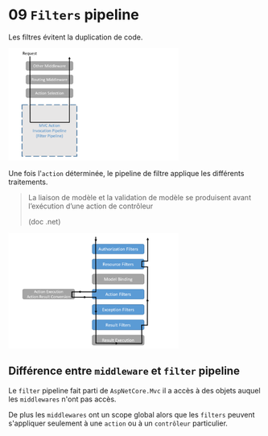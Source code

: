 # 09 `Filters` pipeline

Les filtres évitent la duplication de code.

<img src="assets/filters-pipeline-official-schema.png" alt="filters-pipeline-official-schema" style="zoom:33%;" />

Une fois l'`action` déterminée, le pipeline de filtre applique les différents traitements.

> La liaison de modèle et la validation de modèle se produisent avant l’exécution d’une action de contrôleur 
>
> (doc .net)

<img src="assets/open-black-box-filters-pipeline.png" alt="open-black-box-filters-pipeline" style="zoom:33%;" />



## Différence entre `middleware` et `filter` pipeline

Le `filter` pipeline fait parti de `AspNetCore.Mvc` il a accès à des objets auquel les `middlewares` n'ont pas accès.

De plus les `middlewares` ont un scope global alors que les `filters` peuvent s'appliquer seulement à une `action` ou à un `contrôleur` particulier.


